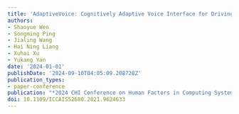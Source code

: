 ```yaml
---
title: 'AdaptiveVoice: Cognitively Adaptive Voice Interface for Driving Assistance'
authors:
- Shaoyue Wen
- Songming Ping
- Jialing Wang
- Hai Ning Liang
- Xuhai Xu
- Yukang Yan
date: '2024-01-01'
publishDate: '2024-09-10T04:05:09.208728Z'
publication_types:
- paper-conference
publication: "*2024 CHI Conference on Human Factors in Computing Systems: CHI'24*"
doi: 10.1109/ICCAIS52680.2021.9624633
---
```

